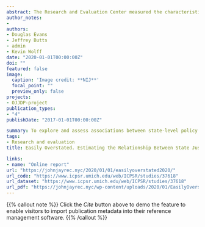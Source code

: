 ```yaml
---
abstract: The Research and Evaluation Center measured the characteristics of state-level juvenile justice policies and estimated their association with changes in juvenile crime and youth confinement. Using data from the National Center for Juvenile Justice’s compendium of justice system characteristics, “Juvenile Justice, Geography, Policy, Practice & Statistics” (JJGPS), the research team created an index that accounted for 16 policies that were more or less progressive in terms of rehabilitative intent, compatibility with developmental science, focus on the use of “least restrictive” settings, and consistency with civil liberties and the need for balanced restraint on the powers of government to ensure public safety. The study assigned a score to each of the 50 states based on the extent to which its youth justice policy environment could be considered “progressive” as opposed to punitive or regressive. According to the study’s results, rates of youth confinement declined significantly across the country during the past two decades (modeled by a function of time), but states with more progressive policy environments did not demonstrate significantly steeper declines than less progressive states.
author_notes:
- 
authors:
- Douglas Evans 
- Jeffrey Butts 
- admin 
- Kevin Wolff 
date: "2020-01-01T00:00:00Z"
doi: ""
featured: false
image:
  caption: 'Image credit: **NIJ**'
  focal_point: ""
  preview_only: false
projects: 
- OJJDP-project
publication_types:
- "4"
publishDate: "2017-01-01T00:00:00Z"

summary: To explore and assess associations between state-level policy reforms and juvenile justice system outcomes
tags:
- Research and evaluation
title: Easily Overstated. Estimating the Relationship Between State Justice Policy Environments and Falling Rates of Youth Confinement

links:
- name: "Online report"
url: "https://johnjayrec.nyc/2020/01/01/easilyoverstated2020/"
url_code: "https://www.icpsr.umich.edu/web/ICPSR/studies/37618"
url_dataset: "https://www.icpsr.umich.edu/web/ICPSR/studies/37618"
url_pdf: "https://johnjayrec.nyc/wp-content/uploads/2020/01/EasilyOverstated2020-1.pdf"
---
```


{{% callout note %}}
Click the *Cite* button above to demo the feature to enable visitors to import publication metadata into their reference management software.
{{% /callout %}}

